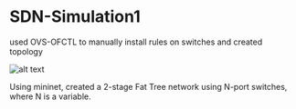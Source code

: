 # SDN-Simulation1
used OVS-OFCTL to manually install rules on switches
and created topology

![alt text](http://imgur.com/H5tUk1g.png)

Using mininet, created a 2-stage Fat Tree network using N-port switches, where N is a variable.
